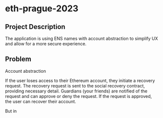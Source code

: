 # eth-prague-2023

## Project Description

The application is using ENS names with account abstraction to simplify UX and allow for a more secure experience.

## Problem

Account abstraction

If the user loses access to their Ethereum account, they initiate a recovery request.
The recovery request is sent to the social recovery contract, providing necessary detail. Guardians (your friends) are notified of the request and can approve or deny the request. If the request is approved, the user can recover their account.

But in 
